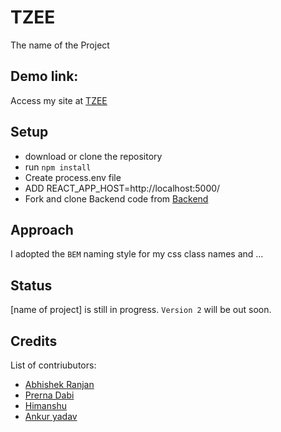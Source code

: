 # TZEE
The name of the Project

## Demo link:
Access my site at [TZEE](https://tzee.netlify.app/)









## Setup
- download or clone the repository
- run `npm install`
- Create process.env file
- ADD REACT_APP_HOST=http://localhost:5000/
- Fork and clone Backend code from [Backend](https://github.com/prernadabi23/TZEE-backend)
## Approach
I adopted the `BEM` naming style for my css class names and ...

## Status
[name of project] is still in progress. `Version 2` will be out soon.

## Credits
List of contriubutors:
- [Abhishek Ranjan](https://github.com/Abhishek3223)
- [Prerna Dabi](https://github.com/prernadabi23)
- [Himanshu](https://github.com/007xylogramori)
- [Ankur yadav](https://github.com/ankur020)

